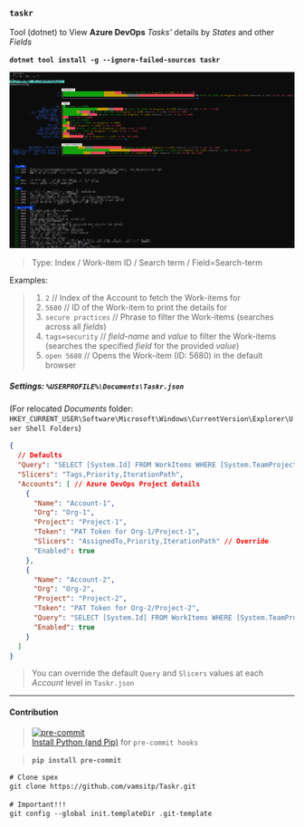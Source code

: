 ### **`taskr`**
Tool (dotnet) to View **Azure DevOps** _Tasks'_ details by _States_ and other _Fields_

**`dotnet tool install -g --ignore-failed-sources taskr`**

![Screenshot](https://github.com/vamsitp/Taskr/blob/master/Screenshot.png?raw=true)
> Type: Index / Work-item ID / Search term / Field=Search-term   

Examples:   
> 1. `2` // Index of the Account to fetch the Work-items for   
> 1. `5680` // ID of the Work-item to print the details for   
> 1. `secure practices` // Phrase to filter the Work-items (searches across all _fields_)   
> 1. `tags=security` // _field-name_ and _value_ to filter the Work-items (searches the specified _field_ for the provided _value_)   
> 1. `open 5680` // Opens the Work-item (ID: 5680) in the default browser  

##### Settings: `%USERPROFILE%\Documents\Taskr.json`   
(For relocated _Documents_ folder: `HKEY_CURRENT_USER\Software\Microsoft\Windows\CurrentVersion\Explorer\User Shell Folders`)

```json
{
  // Defaults
  "Query": "SELECT [System.Id] FROM WorkItems WHERE [System.TeamProject] = '{0}' AND [System.WorkItemType] = 'Task' ORDER BY [System.Id] ASC",
  "Slicers": "Tags,Priority,IterationPath",  
  "Accounts": [ // Azure DevOps Project details
    {
      "Name": "Account-1",
      "Org": "Org-1",
      "Project": "Project-1",
      "Token": "PAT Token for Org-1/Project-1",      
      "Slicers": "AssignedTo,Priority,IterationPath" // Override
      "Enabled": true
    },
    {
      "Name": "Account-2",
      "Org": "Org-2",
      "Project": "Project-2",
      "Token": "PAT Token for Org-2/Project-2",
      "Query": "SELECT [System.Id] FROM WorkItems WHERE [System.TeamProject] = '{0}' AND [System.WorkItemType] = 'Task' AND [System.AreaPath] UNDER 'My Project Team' ORDER BY [System.Id] ASC", // Override
      "Enabled": true
    }
  ]
}
```

> You can override the default `Query` and `Slicers` values at each _Account_ level in `Taskr.json`   

---

#### Contribution
> [![pre-commit](https://img.shields.io/badge/pre--commit-enabled-brightgreen?logo=pre-commit&logoColor=white)](https://github.com/pre-commit/pre-commit)<br />
> [Install Python (and Pip)](https://www.python.org/downloads/) for `pre-commit hooks`

> **`pip install pre-commit`**
```batch
# Clone spex
git clone https://github.com/vamsitp/Taskr.git

# Important!!!
git config --global init.templateDir .git-template
```
